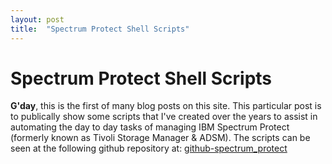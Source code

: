 ```yaml
---
layout: post
title:  "Spectrum Protect Shell Scripts"
---
```


# Spectrum Protect Shell Scripts

**G'day**, this is the first of many blog posts on this site. This particular post is to publically show some scripts that I've created over the years to assist in automating the day to day tasks of managing IBM Spectrum Protect (formerly known as Tivoli Storage Manager & ADSM). The scripts can be seen at the following github repository at: [github-spectrum_protect](https://github.com/bigredau15/scripts/tree/master/spectrum_protect "spectrum_protect")
